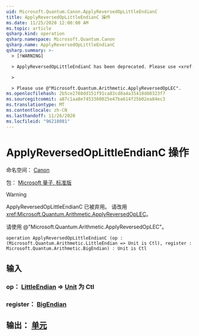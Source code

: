 ```yaml
---
uid: Microsoft.Quantum.Canon.ApplyReversedOpLittleEndianC
title: ApplyReversedOpLittleEndianC 操作
ms.date: 11/25/2020 12:00:00 AM
ms.topic: article
qsharp.kind: operation
qsharp.namespace: Microsoft.Quantum.Canon
qsharp.name: ApplyReversedOpLittleEndianC
qsharp.summary: >-
  > [!WARNING]

  > ApplyReversedOpLittleEndianC has been deprecated. Please use <xref:Microsoft.Quantum.Arithmetic.ApplyReversedOpLEC> instead.

  >

  > Please use @"Microsoft.Quantum.Arithmetic.ApplyReversedOpLEC".
ms.openlocfilehash: 2b5ce2708dd151f91ca83cd8a4a35418d88323f7
ms.sourcegitcommit: a87c1aa8e7453360025e47ba614f25b02ea84ec3
ms.translationtype: MT
ms.contentlocale: zh-CN
ms.lasthandoff: 11/26/2020
ms.locfileid: "96218081"
---
```

# <a name="applyreversedoplittleendianc-operation"></a>ApplyReversedOpLittleEndianC 操作

命名空间： [Canon](xref:Microsoft.Quantum.Canon)

包： [Microsoft 量子. 标准版](https://nuget.org/packages/Microsoft.Quantum.Standard)


> [!WARNING]
> ApplyReversedOpLittleEndianC 已被弃用。 请改用 <xref:Microsoft.Quantum.Arithmetic.ApplyReversedOpLEC>。
>
> 请使用 @"Microsoft.Quantum.Arithmetic.ApplyReversedOpLEC"。



```qsharp
operation ApplyReversedOpLittleEndianC (op : (Microsoft.Quantum.Arithmetic.LittleEndian => Unit is Ctl), register : Microsoft.Quantum.Arithmetic.BigEndian) : Unit is Ctl
```


## <a name="input"></a>输入

### <a name="op--littleendian--unit--is-ctl"></a>op： [LittleEndian](xref:Microsoft.Quantum.Arithmetic.LittleEndian) => [Unit](xref:microsoft.quantum.lang-ref.unit)  为 Ctl




### <a name="register--bigendian"></a>register： [BigEndian](xref:Microsoft.Quantum.Arithmetic.BigEndian)





## <a name="output--unit"></a>输出： [单元](xref:microsoft.quantum.lang-ref.unit)

